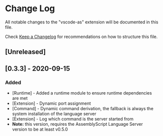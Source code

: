 # Change Log

All notable changes to the "vscode-as" extension will be documented in this file.

Check [Keep a Changelog](http://keepachangelog.com/) for recommendations on how to structure this file.

## [Unreleased]

## [0.3.3] - 2020-09-15

### Added

- [Runtime] - Added a runtime module to ensure runtime dependencies are met
- [Extension] - Dynamic port assignment
- [Command] - Dynamic command derivation, the fallback is always the system installation of the language server
- [Extension] - Log which command is the server started from
- **Note:** this version, requires the AssemblyScript Language Server version to be at least v0.5.0

